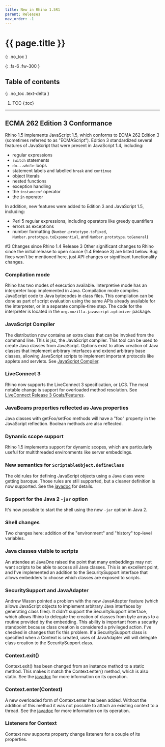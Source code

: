 ```yaml
---
title: New in Rhino 1.5R1
parent: Releases
nav_order: -1
---
```


# {{ page.title }}
{: .no_toc }

{: .fs-6 .fw-300 }

## Table of contents
{: .no_toc .text-delta }

1. TOC
{:toc}

---
## ECMA 262 Edition 3 Conformance
Rhino 1.5 implements JavaScript 1.5, which conforms to ECMA 262 Edition 3 (sometimes referred to as "ECMAScript"). Edition 3 standardized several features of JavaScript that were present in JavaScript 1.4, including:
- regular expressions
- `switch` statements
- `do...while` loops
- statement labels and labelled `break` and `continue`
- object literals
- nested functions
- exception handling
- the `instanceof` operator
- the `in` operator

In addition, new features were added to Edition 3 and JavaScript 1.5, including:
- Perl 5 regular expressions, including operators like greedy quantifiers
- errors as exceptions
- number formatting (`Number.prototype.toFixed`, `Number.prototype.toExponential`, and `Number.prototype.toGeneral`)

#3 Changes since Rhino 1.4 Release 3
Other significant changes to Rhino since the initial release to open source (1.4 Release 3) are listed below. Bug fixes won't be mentioned here, just API changes or significant functionality changes.

### Compilation mode
Rhino has two modes of execution available. Interpretive mode has an interpreter loop implemented in Java. Compilation mode compiles JavaScript code to Java bytecodes in class files. This compilation can be done as part of script evaluation using the same APIs already available for the interpreter, or in a separate compile-time step. The code for the interpreter is located in the `org.mozilla.javascript.optimizer` package.

### JavaScript Compiler
The distribution now contains an extra class that can be invoked from the command line. This is jsc, the JavaScript compiler. This tool can be used to create Java classes from JavaScript. Options exist to allow creation of Java classes that implement arbitrary interfaces and extend arbitrary base classes, allowing JavaScript scripts to implement important protocols like applets and servlets. See [JavaScript Compiler](../../_tools/javascript_compiler.md).

### LiveConnect 3
Rhino now supports the LiveConnect 3 specification, or LC3. The most notable change is support for overloaded method resolution. See [LiveConnect Release 3 Goals/Features](https://www-archive.mozilla.org/js/liveconnect/lc3_proposal.html).

### JavaBeans properties reflected as Java properties
Java classes with getFoo/setFoo methods will have a "foo" property in the JavaScript reflection. Boolean methods are also reflected.

### Dynamic scope support
Rhino 1.5 implements support for dynamic scopes, which are particularly useful for multithreaded environments like server embeddings.

### New semantics for `ScriptableObject.defineClass`
The old rules for defining JavaScript objects using a Java class were getting baroque. Those rules are still supported, but a cleaner definition is now supported. See the [javadoc](/rhino/javadoc/org/mozilla/javascript/ScriptableObject.html#defineClass-org.mozilla.javascript.Scriptable-java.lang.Class-boolean-boolean-) for details.

### Support for the Java 2 `-jar` option
It's now possible to start the shell using the new `-jar` option in Java 2.

### Shell changes
Two changes here: addition of the "environment" and "history" top-level variables.

### Java classes visible to scripts
An attendee at JavaOne raised the point that many embeddings may not want scripts to be able to access all Java classes. This is an excellent point, and I've implemented an addition to the SecuritySupport interface that allows embedders to choose which classes are exposed to scripts.

### SecuritySupport and JavaAdapter
Andrew Wason pointed a problem with the new JavaAdapter feature (which allows JavaScript objects to implement arbitrary Java interfaces by generating class files). It didn't support the SecuritySupport interface, which allows Rhino to delegate the creation of classes from byte arrays to a routine provided by the embedding. This ability is important from a security standpoint because class creation is considered a privileged action.
I've checked in changes that fix this problem. If a SecuritySupport class is specified when a Context is created, uses of JavaAdapter will will delegate class creation to the SecuritySupport class.

### Context.exit()
Context.exit() has been changed from an instance method to a static method. This makes it match the Context.enter() method, which is also static. See the [javadoc](/rhino/javadoc/org/mozilla/javascript/Context.html#exit--) for more information on its operation.

### Context.enter(Context)
A new overloaded form of Context.enter has been added. Without the addition of this method it was not possible to attach an existing context to a thread. See the [javadoc](/rhino/javadoc/org/mozilla/javascript/Context.html#enter-org.mozilla.javascript.Context-) for more information on its operation.

### Listeners for Context
Context now supports property change listeners for a couple of its properties.
